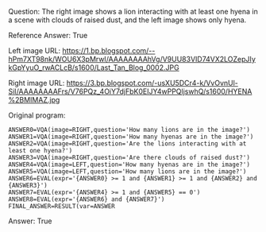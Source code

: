 Question: The right image shows a lion interacting with at least one hyena in a scene with clouds of raised dust, and the left image shows only hyena.

Reference Answer: True

Left image URL: https://1.bp.blogspot.com/--hPm7XT98nk/WOU6X3pMrwI/AAAAAAAAhVg/V9UU83VID74VX2LOZepJIykGpYyuO_rwACLcB/s1600/Last_Tan_Blog_0002.JPG

Right image URL: https://3.bp.blogspot.com/-usXU5DCr4-k/VvOvnUl-SiI/AAAAAAAAFrs/V76PQz_4OiY7djFbK0EIJY4wPPQljswhQ/s1600/HYENA%2BMIMAZ.jpg

Original program:

```
ANSWER0=VQA(image=RIGHT,question='How many lions are in the image?')
ANSWER1=VQA(image=RIGHT,question='How many hyenas are in the image?')
ANSWER2=VQA(image=RIGHT,question='Are the lions interacting with at least one hyena?')
ANSWER3=VQA(image=RIGHT,question='Are there clouds of raised dust?')
ANSWER4=VQA(image=LEFT,question='How many hyenas are in the image?')
ANSWER5=VQA(image=LEFT,question='How many lions are in the image?')
ANSWER6=EVAL(expr='{ANSWER0} >= 1 and {ANSWER1} >= 1 and {ANSWER2} and {ANSWER3}')
ANSWER7=EVAL(expr='{ANSWER4} >= 1 and {ANSWER5} == 0')
ANSWER8=EVAL(expr='{ANSWER6} and {ANSWER7}')
FINAL_ANSWER=RESULT(var=ANSWER
```
Answer: True

